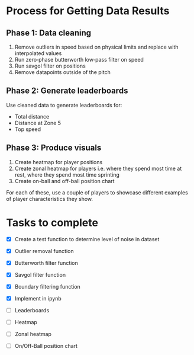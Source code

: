 # Process for Getting Data Results

## Phase 1: Data cleaning
1. Remove outliers in speed based on physical limits and replace with interpolated values
2. Run zero‑phase butterworth low‑pass filter on speed
3. Run savgol filter on positions
4. Remove datapoints outside of the pitch

## Phase 2: Generate leaderboards
Use cleaned data to generate leaderboards for:
- Total distance
- Distance at Zone 5
- Top speed

## Phase 3: Produce visuals
1. Create heatmap for player positions
2. Create zonal heatmap for players i.e. where they spend most time at rest, where they spend most time sprinting
3. Create on-ball and off-ball position chart

For each of these, use a couple of players to showcase different examples of player characteristics they show.

# Tasks to complete

- [x] Create a test function to determine level of noise in dataset
- [x] Outlier removal function
- [x] Butterworth filter function
- [x] Savgol filter function
- [x] Boundary filtering function
- [x] Implement in ipynb

- [ ] Leaderboards
- [ ] Heatmap
- [ ] Zonal heatmap
- [ ] On/Off-Ball position chart